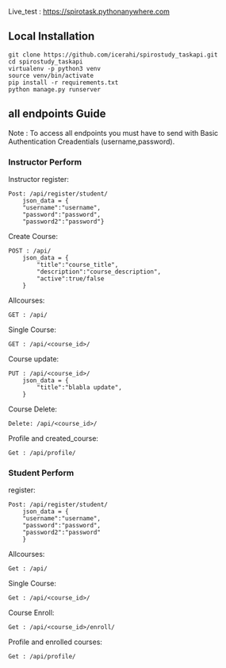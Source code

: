 Live_test : https://spirotask.pythonanywhere.com

## Local Installation

```
git clone https://github.com/icerahi/spirostudy_taskapi.git
cd spirostudy_taskapi
virtualenv -p python3 venv
source venv/bin/activate
pip install -r requirements.txt
python manage.py runserver
```

## all endpoints Guide

Note : To access all endpoints you must have to send with Basic Authentication Creadentials (username,password).

### Instructor Perform

Instructor register:

```
Post: /api/register/student/
    json_data = {
    "username":"username",
    "password":"password",
    "password2":"password"}
```

Create Course:

```
POST : /api/
    json_data = {
        "title":"course_title",
        "description":"course_description",
        "active":true/false
    }
```

Allcourses:

```
GET : /api/
```

Single Course:

```
GET : /api/<course_id>/
```

Course update:

```
PUT : /api/<course_id>/
    json_data = {
        "title":"blabla update",
    }
```

Course Delete:

```
Delete: /api/<course_id>/
```

Profile and created_course:

```
Get : /api/profile/
```

### Student Perform

register:

```
Post: /api/register/student/
    json_data = {
    "username":"username",
    "password":"password",
    "password2":"password"
    }
```

Allcourses:

```
Get : /api/
```

Single Course:

```
Get : /api/<course_id>/
```

Course Enroll:

```
Get : /api/<course_id>/enroll/
```

Profile and enrolled courses:

```
Get : /api/profile/
```
